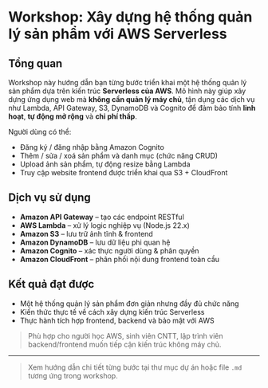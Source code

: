 # Workshop: Xây dựng hệ thống quản lý sản phẩm với AWS Serverless

## Tổng quan

Workshop này hướng dẫn bạn từng bước triển khai một hệ thống quản lý sản phẩm dựa trên kiến trúc **Serverless của AWS**. Mô hình này giúp xây dựng ứng dụng web mà **không cần quản lý máy chủ**, tận dụng các dịch vụ như Lambda, API Gateway, S3, DynamoDB và Cognito để đảm bảo tính **linh hoạt**, **tự động mở rộng** và **chi phí thấp**.

Người dùng có thể:
- Đăng ký / đăng nhập bằng Amazon Cognito
- Thêm / sửa / xoá sản phẩm và danh mục (chức năng CRUD)
- Upload ảnh sản phẩm, tự động resize bằng Lambda
- Truy cập website frontend được triển khai qua S3 + CloudFront

## Dịch vụ sử dụng

- **Amazon API Gateway** – tạo các endpoint RESTful
- **AWS Lambda** – xử lý logic nghiệp vụ (Node.js 22.x)
- **Amazon S3** – lưu trữ ảnh tĩnh & frontend
- **Amazon DynamoDB** – lưu dữ liệu phi quan hệ
- **Amazon Cognito** – xác thực người dùng & phân quyền
- **Amazon CloudFront** – phân phối nội dung frontend toàn cầu

## Kết quả đạt được

- Một hệ thống quản lý sản phẩm đơn giản nhưng đầy đủ chức năng
- Kiến thức thực tế về cách xây dựng kiến trúc Serverless
- Thực hành tích hợp frontend, backend và bảo mật với AWS

> Phù hợp cho người học AWS, sinh viên CNTT, lập trình viên backend/frontend muốn tiếp cận kiến trúc không máy chủ.

---

> Xem hướng dẫn chi tiết từng bước tại thư mục dự án hoặc file `.md` tương ứng trong workshop.
